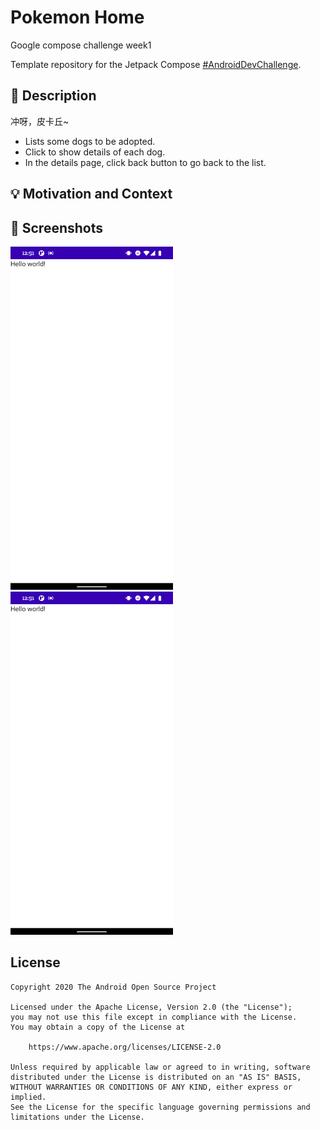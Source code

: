 # Pokemon Home

Google compose challenge week1

Template repository for the Jetpack Compose [#AndroidDevChallenge](https://developer.android.com/dev-challenge).



## :scroll: Description
<!--- Describe your app in one or two sentences -->
冲呀，皮卡丘~

- Lists some dogs to be adopted.
- Click to show details of each dog.
- In the details page, click back button to go back to the list.


## :bulb: Motivation and Context
<!--- Optionally point readers to interesting parts of your submission. -->
<!--- What are you especially proud of? -->


## :camera_flash: Screenshots
<!-- You can add more screenshots here if you like -->
<img src="/results/screenshot_1.png" width="260">&emsp;<img src="/results/screenshot_2.png" width="260">


## License
```
Copyright 2020 The Android Open Source Project

Licensed under the Apache License, Version 2.0 (the "License");
you may not use this file except in compliance with the License.
You may obtain a copy of the License at

    https://www.apache.org/licenses/LICENSE-2.0

Unless required by applicable law or agreed to in writing, software
distributed under the License is distributed on an "AS IS" BASIS,
WITHOUT WARRANTIES OR CONDITIONS OF ANY KIND, either express or implied.
See the License for the specific language governing permissions and
limitations under the License.
```